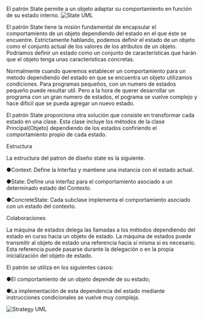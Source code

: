 
El patrón State permite a un objeto adaptar su comportamiento en función de su estado interno. 
![](https://www.dropbox.com/s/n3drf66wcg1ulnc/State.PNG?raw=true "State UML")

El patrón State tiene la misión fundamental de encapsular el comportamiento de un objeto dependiendo del estado en el que éste se encuentre. Estrictamente hablando, podemos definir el estado de un objeto como el conjunto actual de los valores de los atributos de un objeto. Podríamos definir un estado como un conjunto de características que harán que el objeto tenga unas características concretas. 


Normalmente cuando queremos establecer un comportamiento para un metodo dependiendo del estado en que se encuentra un objeto utilizamos condiciones. Para programas pequeños, con un numero de estados pequeño puede resultar util. Pero a la hora de querer desarrollar un programa con un gran numero de estados, el pograma se vuelve complejo y hace dificil que se pueda agregar un nuevo estado. 

El  patrón  State   proporciona  otra  solución  que  consiste  en  transformar  cada  estado  en  una  clase.  Esta  clase incluye los métodos de la clase  Principal(Objeto)  dependiendo de los estados confiriendo el comportamiento propio de cada estado. 

Estructura 

La estructura del patron de diseño state es la siguiente.

●Context: Define la Interfaz y mantiene una instancia con el estado actual.

●State: Define una interfaz para el comportamiento asociado a un determinado estado del Contexto.

●ConcreteState: Cada subclase implementa el comportamiento asociado con un estado del contexto.



Colaboraciones

La máquina de estados delega las llamadas a los métodos dependiendo del estado en curso hacia un objeto de 
estado. 
La máquina de estados puede transmitir al objeto de estado una referencia hacia sí misma si es necesario. Esta 
referencia puede pasarse durante la delegación o en la propia inicialización del objeto de estado. 

El patrón se utiliza en los siguientes casos: 

●El comportamiento de un objeto depende de su estado;

●La  implementación  de  esta  dependencia  del  estado  mediante  instrucciones  condicionales  se  vuelve  muy 
compleja. 

![](https://www.dropbox.com/s/n3ick8qqlhorrj6/Sin%20t%C3%ADtulo.png?raw=true "Strategy UML")


